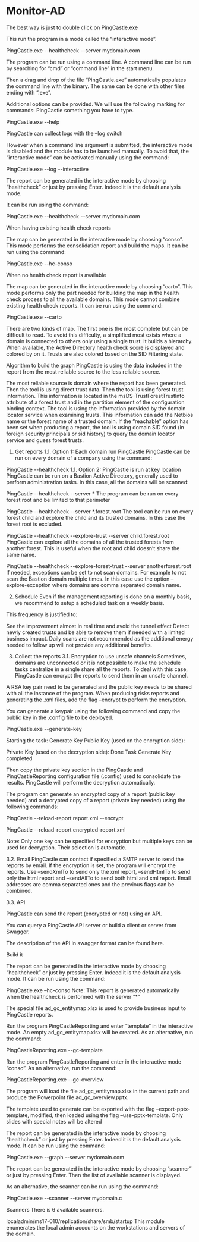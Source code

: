 # Monitor-AD
The best way is just to double click on PingCastle.exe

This run the program in a mode called the “interactive mode”.

PingCastle.exe --healthcheck --server mydomain.com

The program can be run using a command line. A command line can be run by searching for “cmd” or “command line” in the start menu.

Then a drag and drop of the file “PingCastle.exe” automatically populates the command line with the binary. The same can be done with other files ending with “.exe”.

Additional options can be provided. We will use the following marking for commands:
PingCastle something you have to type.

PingCastle.exe --help

PingCastle can collect logs with the –log switch

However when a command line argument is submitted, the interactive mode is disabled and the module has to be launched manually. To avoid that, the “interactive mode” can be activated manually using the command:

PingCastle.exe --log --interactive

The report can be generated in the interactive mode by choosing “healthcheck” or just by pressing Enter. Indeed it is the default analysis mode.

It can be run using the command:

PingCastle.exe --healthcheck --server mydomain.com

When having existing health check reports

The map can be generated in the interactive mode by choosing “conso”. This mode performs the consolidation report and build the maps.
It can be run using the command:

PingCastle.exe --hc-conso

When no health check report is available

The map can be generated in the interactive mode by choosing “carto”. This mode performs only the part needed for building the map in the health check process to all the available domains. This mode cannot combine existing health check reports.
It can be run using the command:

PingCastle.exe --carto

There are two kinds of map. The first one is the most complete but can be difficult to read. To avoid this difficulty, a simplified most exists where a domain is connected to others only using a single trust. It builds a hierarchy.
When available, the Active Directory health check score is displayed and colored by on it. Trusts are also colored based on the SID Filtering state.

Algorithm to build the graph
PingCastle is using the data included in the report from the most reliable source to the less reliable source.

The most reliable source is domain where the report has been generated.
Then the tool is using direct trust data.
Then the tool is using forest trust information. This information is located in the msDS-TrustForestTrustInfo attribute of a forest trust and in the partition element of the configuration binding context.
The tool is using the information provided by the domain locator service when examining trusts. This information can add the Netbios name or the forest name of a trusted domain.
If the “reachable” option has been set when producing a report, the tool is using domain SID found (in foreign security principals or sid history) to query the domain locator service and guess forest trusts.

1. Get reports
1.1. Option 1: Each domain run PingCastle
PingCastle can be run on every domain of a company using the command:

PingCastle --healthcheck
1.1. Option 2: PingCastle is run at key location
PingCastle can be run on a Bastion Active Directory, generally used to perform administration tasks. In this case, all the domains will be scanned:

PingCastle --healthcheck --server *
The program can be run on every forest root and be limited to that perimeter

PingCastle --healthcheck --server *.forest.root
The tool can be run on every forest child and explore the child and its trusted domains. In this case the forest root is excluded.

PingCastle --healthcheck --explore-trust --server child.forest.root
PingCastle can explore all the domains of all the trusted forests from another forest. This is useful when the root and child doesn’t share the same name.

PingCastle --healthcheck --explore-forest-trust --server anotherforest.root
If needed, exceptions can be set to not scan domains. For example to not scan the Bastion domain multiple times. In this case use the option –explore-exception <domains> where domains are comma separated domain name.

2. Schedule
Even if the management reporting is done on a monthly basis, we recommend to setup a scheduled task on a weekly basis.

This frequency is justified to:

See the improvement almost in real time and avoid the tunnel effect
Detect newly created trusts and be able to remove them if needed with a limited business impact.
Daily scans are not recommended as the additional energy needed to follow up will not provide any additional benefits.

3. Collect the reports
3.1. Encryption to use unsafe channels
Sometimes, domains are unconnected or it is not possible to make the schedule tasks centralize in a single share all the reports. To deal with this case, PingCastle can encrypt the reports to send them in an unsafe channel.

A RSA key pair need to be generated and the public key needs to be shared with all the instance of the program. When producing risks reports and generating the .xml files, add the flag –encrypt to perform the encryption.

You can generate a keypair using the following command and copy the public key in the .config file to be deployed.

PingCastle.exe --generate-key

Starting the task: Generate Key
 Public Key (used on the encryption side):
 <encryptionSettings encryptionKey="default">
 <RSAKeys>
 <!-- encryption key -->
 <KeySettings name="default" publicKey="&lt;RSAKeyValue&gt;&lt;Modulus&gt;h
 4smrLAZZ30QwWXHcT1oNz3hH3Ax2R9T75DlioGFCIdLb0QhUn3N8NWgJ2ZgyUNXn4qU1b0DslOIhK+Cq
 oqCPvXuHjK6TGrMyphtcbZvvgbLxfyalJemczx1+pOuBlqqVdalE94rnnnBr761WIJJnkJdZ0rzYsebn
 DwGuk9kiw8=&lt;/Modulus&gt;&lt;Exponent&gt;AQAB&lt;/Exponent&gt;&lt;/RSAKeyValue
 &gt;"/>
 <!-- end -->
 </RSAKeys>
 </encryptionSettings>
 Private Key (used on the decryption side):
 <encryptionSettings encryptionKey="default">
 <RSAKeys>
 <!-- decryption key -->
 <KeySettings name="39b5d076-17be-4999-b43e-b894a55446a1" privateKey="&lt;R
 SAKeyValue&gt;&lt;Modulus&gt;h4smrLAZZ30QwWXHcT1oNz3hH3Ax2R9T75DlioGFCIdLb0QhUn3
 N8NWgJ2ZgyUNXn4qU1b0DslOIhK+CqoqCPvXuHjK6TGrMyphtcbZvvgbLxfyalJemczx1+pOuBlqqVda
 lE94rnnnBr761WIJJnkJdZ0rzYsebnDwGuk9kiw8=&lt;/Modulus&gt;&lt;Exponent&gt;AQAB&lt
 ;/Exponent&gt;&lt;P&gt;uwgX794pe7O3vIiQR5v03WK3Ug5LUAbXpPF6Xq4qGb3TGprZaJQq5rZ2u
 J4qwRanOa5pI/zv7RhG/4ItesBuAw==&lt;/P&gt;&lt;Q&gt;uYaNLEp9Vh8F29tSH+M4z+OjxPl+UL
 LRjLrssFLTTNsdnrHgAtdJ1lxfIm/gTUa0qPLa9Y/xkUb1khK/+tV3BQ==&lt;/Q&gt;&lt;DP&gt;Fd
 feI8+IfMACh2xTnWljca+jxVuSBCioasUhC4m/tP3sd8D5/zK+x+8rcmhWifKBWUU7Vk6mHsSlFhY4BY
 wPzQ==&lt;/DP&gt;&lt;DQ&gt;gzfwh8AT0CLXEP6ZomYi257lST8xoUAoyEG5gKjEPJrJ42Fp0HiXB
 9+Dhibc3atBwjEqvv5VXGx06iEK2g27RQ==&lt;/DQ&gt;&lt;InverseQ&gt;HRKFjYwrXqgO4v8Q+J
 SOqR6lSvQ15Z6V4AE23i4xfeuIYWwVf0t8AwgkDfFRQnEyh24byuh5PPzUbDOsUY+eYg==&lt;/Inver
 seQ&gt;&lt;D&gt;QQ6pIXnkt6dvw2P2toOi4eDxjQVs56oBv5rske5YzB8kNeOdmtqHXnEqzb519iQ8
 incZuP1gKNevTwBu1yxkFuFh0dzjS3iBjHvYGtDo5mARiZ1nN8QNI2zKE+Q6qXF8Z+wN3Fv3oBDQXATI
 6IQbgkAxLTMo4CUmtUQ6GvjwFwE=&lt;/D&gt;&lt;/RSAKeyValue&gt;"/>
 <!-- end -->
 </RSAKeys>
 </encryptionSettings>
 Done
 Task Generate Key completed

Then copy the private key section in the PingCastle and PingCastleReporting configuration file (.config) used to consolidate the results. PingCastle will perform the decryption automatically.

The program can generate an encrypted copy of a report (public key needed) and a decrypted copy of a report (private key needed) using the following commands:

PingCastle --reload-report report.xml --encrypt

PingCastle --reload-report encrypted-report.xml

Note: Only one key can be specified for encryption but multiple keys can be used for decryption. Their selection is automatic.

3.2. Email
PingCastle can contact if specified a SMTP server to send the reports by email. If the encryption is set, the program will encrypt the reports. Use –sendXmlTo <email> to send only the xml report, –sendHtmlTo <email> to send only the html report and –sendAllTo <email> to send both html and xml report. Email addresses are comma separated ones and the previous flags can be combined.

3.3. API

PingCastle can send the report (encrypted or not) using an API.

You can query a PingCastle API server or build a client or server from Swagger.

The description of the API in swagger format can be found here.

Build it

The report can be generated in the interactive mode by choosing “healthcheck” or just by pressing Enter. Indeed it is the default analysis mode.
It can be run using the command:

PingCastle.exe –hc-conso
Note: This report is generated automatically when the healthcheck is performed with the server “*”

The special file ad_gc_entitymap.xlsx is used to provide business input to PingCastle reports.

Run the program PingCastleReporting and enter “template” in the interactive mode. An empty ad_gc_entitymap.xlsx will be created. As an alternative, run the command:

PingCastleReporting.exe --gc-template

Run the program PingCastleReporting and enter in the interactive mode “conso”. As an alternative, run the command:

PingCastleReporting.exe --gc-overview

The program will load the file ad_gc_entitymap.xlsx in the current path and produce the Powerpoint file ad_gc_overview.pptx.

The template used to generate can be exported with the flag –export-pptx-template, modified, then loaded using the flag –use-pptx-template. Only slides with special notes will be altered

The report can be generated in the interactive mode by choosing “healthcheck” or just by pressing Enter. Indeed it is the default analysis mode.
It can be run using the command:

PingCastle.exe --graph --server mydomain.com

The report can be generated in the interactive mode by choosing “scanner” or just by pressing Enter. Then the list of available scanner is displayed.

As an alternative, the scanner can be run using the command:

PingCastle.exe --scanner <type> --server mydomain.c
  
 Scanners
There is 6 available scanners.

localadmin/ms17-010/replication/share/smb/startup
This module enumerates the local admin accounts on the workstations and servers of the domain.
